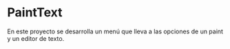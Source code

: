 # PaintText

En este proyecto se desarrolla un menú que lleva a las opciones de un paint y un editor de texto.
